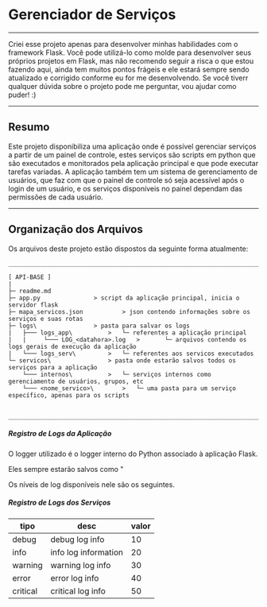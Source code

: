 # Gerenciador de Serviços

---

Criei esse projeto apenas para desenvolver minhas habilidades com o framework Flask. Você pode utilizá-lo como molde para desenvolver seus próprios projetos em Flask, mas não recomendo seguir a risca o que estou fazendo aqui, ainda tem muitos pontos frágeis e ele estará sempre sendo atualizado e corrigido conforme eu for me desenvolvendo. Se você tiverr qualquer dúvida sobre o projeto pode me perguntar, vou ajudar como puder! :)

---

## Resumo

Este projeto disponibiliza uma aplicação onde é possível gerenciar serviços a partir de um painel de controle, estes serviços são scripts em python que são executados e monitorados pela aplicação principal e que pode executar tarefas variadas. A aplicação também tem um sistema de gerenciamento de usuários, que faz com que o painel de controle só seja acessível após o login de um usuário, e os serviços disponíveis no painel dependam das permissões de cada usuário.

---

## Organização dos Arquivos

Os arquivos deste projeto estão dispostos da seguinte forma atualmente:

```
_____________________________________________________________________________________________________________

[ API-BASE ]
|
├─ readme.md			 
├─ app.py				> script da aplicação principal, inicia o servidor flask
├─ mapa_servicos.json			> json contendo informações sobre os serviços e suas rotas
├─ logs\				> pasta para salvar os logs  
|   ├─── logs_app\			> 	└─ referentes a aplicação principal 
|   |     └─── LOG_<datahora>.log	> 		└─ arquivos contendo os logs gerais de execução da aplicação
|   └─── logs_serv\			> 	└─ referentes aos servicos executados
└─ servicos\				> pasta onde estarão salvos todos os serviços para a aplicação
    └─── internos\			> 	└─ serviços internos como gerenciamento de usuários, grupos, etc
    └─── <nome_servico>\		> 	└─ uma pasta para um serviço específico, apenas para os scripts


_____________________________________________________________________________________________________________
```

##### Registro de Logs da Aplicação

O logger utilizado é o logger interno do Python associado à aplicação Flask.

Eles sempre estarão salvos como "

Os níveis de log disponíveis nele são os seguintes.

##### Registro de Logs dos Serviços

| tipo     | desc                 | valor |
| -------- | -------------------- | ----- |
| debug    | debug log info       | 10    |
| info     | info log information | 20    |
| warning  | warning log info     | 30    |
| error    | error log info       | 40    |
| critical | critical log info    | 50    |
